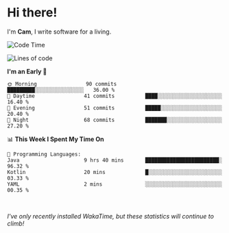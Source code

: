 # Hi there!
I'm **Cam**, I write software for a living.

<!--START_SECTION:waka-->
![Code Time](http://img.shields.io/badge/Code%20Time-146%20hrs%2025%20mins-blue)

![Lines of code](https://img.shields.io/badge/From%20Hello%20World%20I%27ve%20Written-47.6%20thousand%20lines%20of%20code-blue)

**I'm an Early 🐤** 

```text
🌞 Morning                90 commits          █████████░░░░░░░░░░░░░░░░   36.00 % 
🌆 Daytime                41 commits          ████░░░░░░░░░░░░░░░░░░░░░   16.40 % 
🌃 Evening                51 commits          █████░░░░░░░░░░░░░░░░░░░░   20.40 % 
🌙 Night                  68 commits          ███████░░░░░░░░░░░░░░░░░░   27.20 % 
```


📊 **This Week I Spent My Time On** 

```text
💬 Programming Languages: 
Java                     9 hrs 40 mins       ████████████████████████░   96.32 % 
Kotlin                   20 mins             █░░░░░░░░░░░░░░░░░░░░░░░░   03.33 % 
YAML                     2 mins              ░░░░░░░░░░░░░░░░░░░░░░░░░   00.35 % 
```


<!--END_SECTION:waka-->

<br>

_I've only recently installed WakaTime, but these statistics will continue to climb!_
